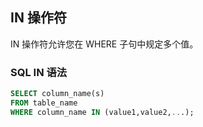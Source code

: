 ## IN 操作符

IN 操作符允许您在 WHERE 子句中规定多个值。

### SQL IN 语法

```sql
SELECT column_name(s)
FROM table_name
WHERE column_name IN (value1,value2,...);
```